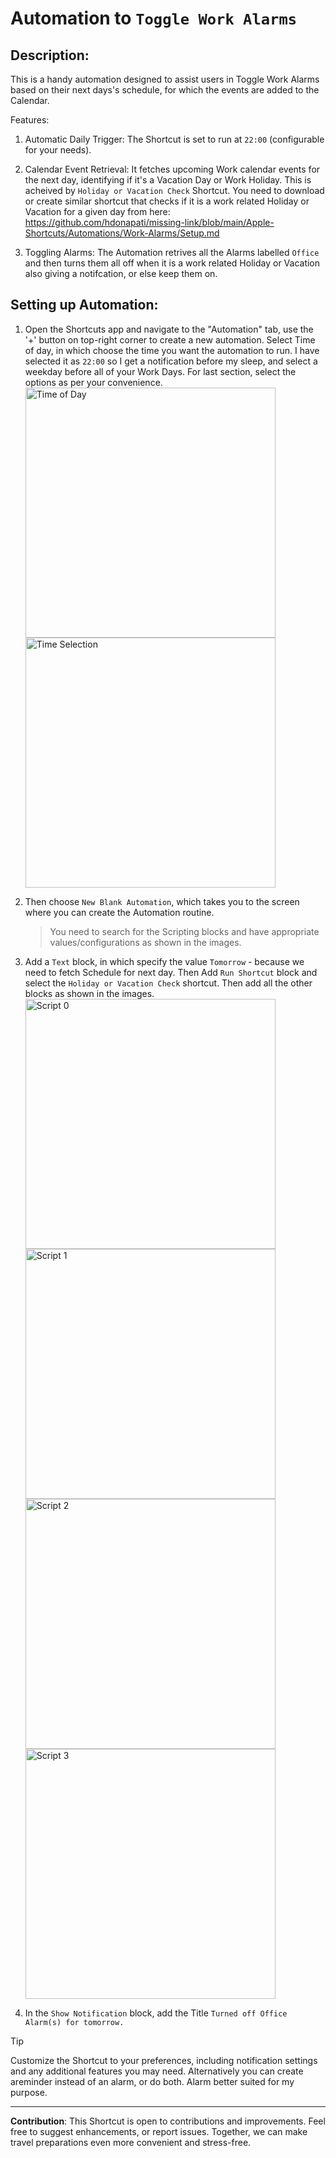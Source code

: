 # Automation to `Toggle Work Alarms`

## Description:

This is a handy automation designed to assist users in Toggle Work Alarms based on their next days's schedule, for which the events are added to the Calendar.

Features:
1. Automatic Daily Trigger: The Shortcut is set to run at `22:00` (configurable for your needs).

2. Calendar Event Retrieval: It fetches upcoming Work calendar events for the next day, identifying if it's a Vacation Day or Work Holiday. This is acheived by `Holiday or Vacation Check` Shortcut. You need to download or create similar shortcut that checks if it is a work related Holiday or Vacation for a given day from here: https://github.com/hdonapati/missing-link/blob/main/Apple-Shortcuts/Automations/Work-Alarms/Setup.md

3. Toggling Alarms: The Automation retrives all the Alarms labelled `Office` and then turns them all off when it is a work related Holiday or Vacation also giving a notifcation, or else keep them on.

## Setting up Automation:

1. Open the Shortcuts app and navigate to the "Automation" tab, use the '+' button on top-right corner to create a new automation. Select Time of day, in which choose the time you want the automation to run. I have selected it as `22:00` so I get a notification before my sleep, and select a weekday before all of your Work Days. For last section, select the options as per your convenience.
   <br/> <img src="images/x0.PNG" alt="Time of Day" style="width:400px;"/> <img src="images/x1.PNG" alt="Time Selection" style="width:400px;"/>
   
2. Then choose `New Blank Automation`, which takes you to the screen where you can create the Automation routine.

   > You need to search for the Scripting blocks and have appropriate values/configurations as shown in the images.


3. Add a `Text` block, in which specify the value `Tomorrow` - because we need to fetch Schedule for next day. Then Add `Run Shortcut` block and select the `Holiday or Vacation Check` shortcut. Then add all the other blocks as shown in the images.
  <br/> <img src="images/0.PNG" alt="Script 0" style="width:400px;"/> <img src="images/1.PNG" alt="Script 1" style="width:400px;"/>
  <br/> <img src="images/2.PNG" alt="Script 2" style="width:400px;"/> <img src="images/3.PNG" alt="Script 3" style="width:400px;"/>

4. In the `Show Notification` block, add the Title `Turned off Office Alarm(s) for tomorrow.`

> [!TIP]
> Customize the Shortcut to your preferences, including notification settings and any additional features you may need. Alternatively you can create areminder instead of an alarm, or do both. Alarm better suited for my purpose.

---

**Contribution**:
This Shortcut is open to contributions and improvements. Feel free to suggest enhancements, or report issues. Together, we can make travel preparations even more convenient and stress-free.
